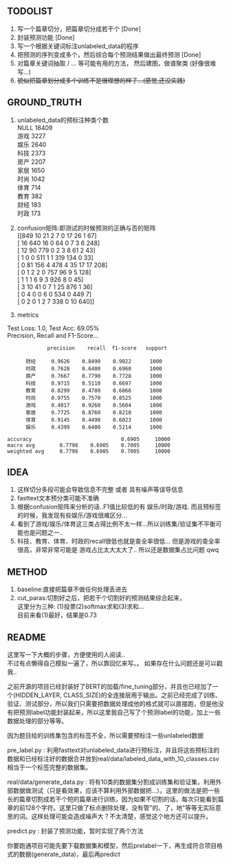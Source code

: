 ## TODOLIST
1. 写一个篇章切分，把篇章切分成若干个 [Done]
2. 封装预测功能 [Done]
3. 写一个根据关键词标注unlabeled_data的程序
4. 把预测的序列变成多个，然后综合每个预测结果做出最终预测 [Done]
5. 对篇章关键词抽取 / ... 等可能有用的方法， 然后建图，做谱聚类 (好像很难写...)
6. ~~貌似把篇章划分成多个训练不是很理想的样子...(感觉,还没实践)~~

## GROUND_TRUTH
1. unlabeled_data的预标注种类个数\
NULL    18409 \
游戏     3227 \
娱乐     2640 \
科技     2373 \
房产     2207 \
家居     1650 \
时尚     1042 \
体育      714 \
教育      382 \
财经      183 \
时政      173 
2. confusion矩阵:即测试的时候预测的正确与否的矩阵 \
[[849  10  21   2   7   0  17  26   1  67] \
 [ 16 640  16   0  64   0   7   3   6 248] \
 [ 12  90 779   0   2   3   8  61   2  43] \
 [  1   0   0 511   1   1 319 134   0  33] \
 [  0  81 156   4 478   4  35  17  17 208] \
 [  0   1   2   2   0 757  96   9   5 128] \
 [  1   1   1   6   9   3 926   8   0  45] \
 [  3  10  41   0   7   1  25 876   1  36] \
 [  0   4   0   0   6   0 534   0 449   7] \
 [  0   2   0   1   2   7 338   0  10 640]]

3. metrics

Test Loss:   1.0,  Test Acc: 69.05% \
Precision, Recall and F1-Score... 
         
                 precision    recall  f1-score   support

          财经     0.9626    0.8490    0.9022      1000
          时政     0.7628    0.6400    0.6960      1000
          房产     0.7667    0.7790    0.7728      1000
          科技     0.9715    0.5110    0.6697      1000
          教育     0.8299    0.4780    0.6066      1000
          时尚     0.9755    0.7570    0.8525      1000
          游戏     0.4017    0.9260    0.5604      1000
          家居     0.7725    0.8760    0.8210      1000
          体育     0.9145    0.4490    0.6023      1000
          娱乐     0.4399    0.6400    0.5214      1000

    accuracy                             0.6905     10000
    macro avg        0.7798    0.6905    0.7005     10000
    weighted avg     0.7798    0.6905    0.7005     10000


## IDEA
1. 这样切分多段可能会导致信息不完整 或者 具有噪声等误导信息
2. fasttext文本预分类可能不准确
3. 根据confusion矩阵来分析的话..F1值比较低的有 娱乐/时政/游戏.
	而且预标签的时候，我发现有些娱乐/游戏很难区分...
4. 看到了游戏/娱乐/体育这三类占得比例不太一样...所以训练集/验证集不平衡可能也是问题之一..
5. 科技、教育、体育、时政的recall很低也就是查全率很低... 但是游戏的查全率很高，非常非常可能是
 游戏占比太大太大了.. 所以还是数据集占比问题 qwq

## METHOD
1. baseline:直接把篇章不做任何处理丢进去
2. cut_paras:切割好之后，把若干个切割好的预测结果综合起来，\
	这里分为三种: (1)投票(2)softmax求和(3)求和...\
	目前来看(1)最好，结果是0.73

## README
这里写一下大概的步骤，方便使用的人阅读..\
不过有点懒得自己模拟一遍了，所以靠回忆来写。。
如果存在什么问题还是可以戳我..

之前开源的项目已经封装好了BERT的加载/fine_tuning部分，并且也已经加了一个(HIDDEN_LAYER, CLASS_SIZE)的全连接层用于输出。之前已经完成了训练、验证、测试部分，所以我们只需要把数据处理成他的格式就可以直接跑，但是他没有把预测label功能封装起来，所以这里我自己写了个预测label的功能，加上一些数据处理的部分等等。

因为题目给的训练集包含的标签不全，所以需要预标注一些unlabeled数据

pre_label.py : 利用fasttext对unlabeled_data进行预标注，并且将这些预标注的数据和已经标注好的数据合并放到real/data/labeled_data_with_10_classes.csv相当于一个标签完整的数据集。

real/data/generate_data.py : 将有10类的数据集分割成训练集和验证集，利用外部数据做测试（只是看效果，应该不算利用外部数据把...）。这里的做法是把一些长的篇章切割成若干个短的篇章进行训练，因为如果不切割的话，每次只能看到篇章的前128个字符。这里只做了标点删除处理，没有管"的、了，地"等等无实际意思的词。这样处理可能会造成噪声大？不太清楚，感觉这个地方还可以提升。

predict.py : 封装了预测功能，暂时实现了两个方法

你要跑通项目可能先要下载数据集和模型，然后prelabel一下，再生成符合项目格式的数据(generate_data)，最后再predict
